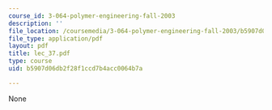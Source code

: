 ```yaml
---
course_id: 3-064-polymer-engineering-fall-2003
description: ''
file_location: /coursemedia/3-064-polymer-engineering-fall-2003/b5907d06db2f28f1ccd7b4acc0064b7a_lec_37.pdf
file_type: application/pdf
layout: pdf
title: lec_37.pdf
type: course
uid: b5907d06db2f28f1ccd7b4acc0064b7a

---
```

None